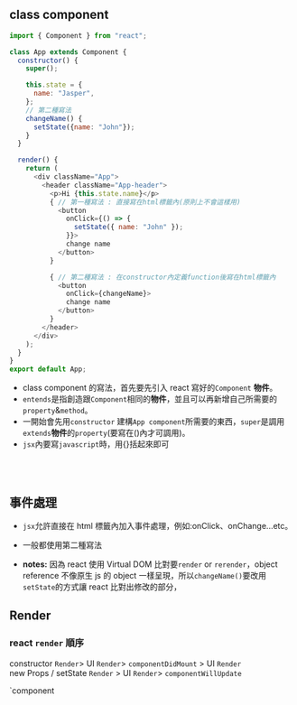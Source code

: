 ## class component

```js
import { Component } from "react";

class App extends Component {
  constructor() {
    super();

    this.state = {
      name: "Jasper",
    };
    // 第二種寫法
    changeName() {
      setState({name: "John"});
    }
  }

  render() {
    return (
      <div className="App">
        <header className="App-header">
          <p>Hi {this.state.name}</p>
          { // 第一種寫法 : 直接寫在html標籤內(原則上不會這樣用)
            <button
              onClick={() => {
                setState({ name: "John" });
              }}>
              change name
            </button>
          }

          { // 第二種寫法 : 在constructor內定義function後寫在html標籤內
            <button
              onClick={changeName}>
              change name
            </button>
          }
        </header>
      </div>
    );
  }
}
export default App;
```

- class component 的寫法，首先要先引入 react 寫好的`Component` **物件**。
- `entends`是指創造跟`Component`相同的**物件**，並且可以再新增自己所需要的`property`&`method`。
- 一開始會先用`constructor` 建構`App component`所需要的東西，`super`是調用`extends`**物件**的`property`(要寫在()內才可調用)。
- `jsx`內要寫`javascript`時，用{}括起來即可

<br><br>

## 事件處理

- `jsx`允許直接在 html 標籤內加入事件處理，例如:onClick、onChange...etc。

- 一般都使用第二種寫法

- **notes:** 因為 react 使用 Virtual DOM 比對要`render` or `rerender`，object reference 不像原生 js 的 object 一樣呈現，所以`changeName()`要改用`setState`的方式讓 react 比對出修改的部分，

## Render

### react `render` 順序

constructor `Render`> UI `Render`> `componentDidMount` > UI `Render`<br>
new Props / setState `Render` > UI `Render`> `componentWillUpdate`

`component